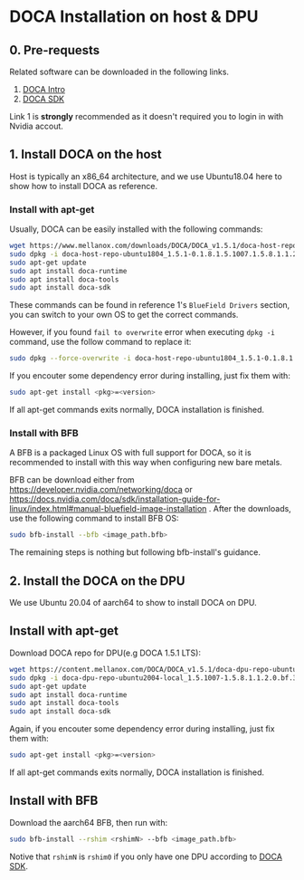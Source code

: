# DOCA Installation on host & DPU

## 0. Pre-requests

Related software can be downloaded in the following links. 

1. [DOCA Intro](https://developer.nvidia.com/networking/doca)
2. [DOCA SDK](https://docs.nvidia.com/doca/sdk/installation-guide-for-linux/index.html#manual-bluefield-image-installation)

Link 1 is **strongly** recommended as it doesn't required you to login in with Nvidia accout.

## 1. Install DOCA on the host 

Host is typically an x86_64 architecture, and we use Ubuntu18.04 here to show how to install DOCA as reference.

### Install with apt-get

Usually, DOCA can be easily installed with the following commands:

```bash
wget https://www.mellanox.com/downloads/DOCA/DOCA_v1.5.1/doca-host-repo-ubuntu1804_1.5.1-0.1.8.1.5.1007.1.5.8.1.1.2.1_amd64.deb
sudo dpkg -i doca-host-repo-ubuntu1804_1.5.1-0.1.8.1.5.1007.1.5.8.1.1.2.1_amd64.deb
sudo apt-get update
sudo apt install doca-runtime
sudo apt install doca-tools
sudo apt install doca-sdk
```

These commands can be found in reference 1's `BlueField Drivers` section, you can switch to your own OS to get the correct commands.

However, if you found `fail to overwrite` error when executing `dpkg -i` command, use the follow command to replace it:

```bash
sudo dpkg --force-overwrite -i doca-host-repo-ubuntu1804_1.5.1-0.1.8.1.5.1007.1.5.8.1.1.2.1_amd64.deb
```

If you encouter some dependency error during installing, just fix them with:

```bash
sudo apt-get install <pkg>=<version>
```

If all apt-get commands exits normally, DOCA installation is finished.

### Install with BFB

A BFB is a packaged Linux OS with full support for DOCA, so it is recommended to install with this way when configuring new bare metals.

BFB can be download either from https://developer.nvidia.com/networking/doca or https://docs.nvidia.com/doca/sdk/installation-guide-for-linux/index.html#manual-bluefield-image-installation . After the downloads, use the following command to install BFB OS:

```bash
sudo bfb-install --bfb <image_path.bfb>
```

The remaining steps is nothing but following bfb-install's guidance.

## 2. Install the DOCA on the DPU

We use Ubuntu 20.04 of aarch64 to show to install DOCA on DPU.

## Install with apt-get

Download DOCA repo for DPU(e.g DOCA 1.5.1 LTS):

```bash
wget https://content.mellanox.com/DOCA/DOCA_v1.5.1/doca-dpu-repo-ubuntu2004-local_1.5.1007-1.5.8.1.1.2.0.bf.3.9.3.12383.4.2211-LTS.signed_arm64.deb
sudo dpkg -i doca-dpu-repo-ubuntu2004-local_1.5.1007-1.5.8.1.1.2.0.bf.3.9.3.12383.4.2211-LTS.signed_arm64.deb
sudo apt-get update
sudo apt install doca-runtime
sudo apt install doca-tools
sudo apt install doca-sdk
```

Again, if you encouter some dependency error during installing, just fix them with:

```bash
sudo apt-get install <pkg>=<version>
```

If all apt-get commands exits normally, DOCA installation is finished.

## Install with BFB

Download the aarch64 BFB, then run with:

```bash
sudo bfb-install --rshim <rshimN> --bfb <image_path.bfb>
```

Notive that `rshimN` is `rshim0` if you only have one DPU according to [DOCA SDK](https://docs.nvidia.com/doca/sdk/installation-guide-for-linux/index.html#option-1-no-pre-defined-password).

